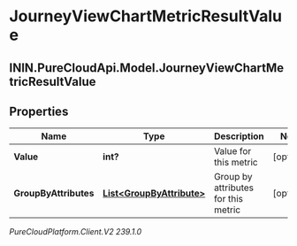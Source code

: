 # JourneyViewChartMetricResultValue

## ININ.PureCloudApi.Model.JourneyViewChartMetricResultValue

## Properties

|Name | Type | Description | Notes|
|------------ | ------------- | ------------- | -------------|
| **Value** | **int?** | Value for this metric | [optional] |
| **GroupByAttributes** | [**List&lt;GroupByAttribute&gt;**](GroupByAttribute) | Group by attributes for this metric | [optional] |



_PureCloudPlatform.Client.V2 239.1.0_
